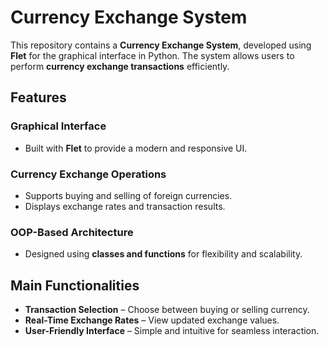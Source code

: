 # Currency Exchange System  

This repository contains a **Currency Exchange System**, developed using **Flet** for the graphical interface in Python. The system allows users to perform **currency exchange transactions** efficiently.  

## Features  

### Graphical Interface  
- Built with **Flet** to provide a modern and responsive UI.  

### Currency Exchange Operations  
- Supports buying and selling of foreign currencies.  
- Displays exchange rates and transaction results.  

### OOP-Based Architecture  
- Designed using **classes and functions** for flexibility and scalability.  

## Main Functionalities  

- **Transaction Selection** – Choose between buying or selling currency.  
- **Real-Time Exchange Rates** – View updated exchange values.  
- **User-Friendly Interface** – Simple and intuitive for seamless interaction.  
